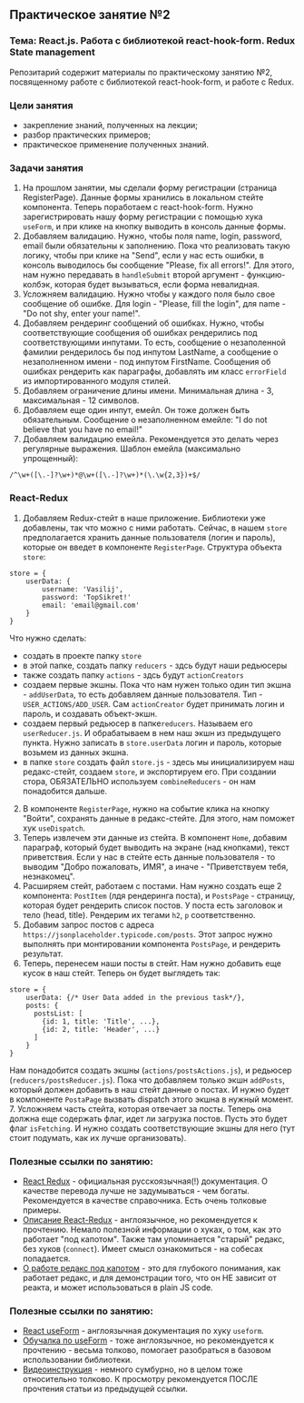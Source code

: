## Практическое занятие №2

### Тема: React.js. Работа с библиотекой react-hook-form. Redux State management

Репозитарий содержит материалы по практическому занятию №2, посвященному работе с библиотекой react-hook-form, и работе с Redux.

### Цели занятия
- закрепление знаний, полученных на лекции;
- разбор практических примеров;
- практическое применение полученных знаний.

### Задачи занятия
1. На прошлом занятии, мы сделали форму регистрации (страница RegisterPage). Данные формы хранились в локальном стейте компонента. Теперь поработаем с react-hook-form. Нужно зарегистрировать нашу форму регистрации с помощью хука `useForm`, и при клике на кнопку выводить в консоль данные формы.
2. Добавляем валидацию. Нужно, чтобы поля name, login, password, email были обязательны к заполнению. Пока что реализовать такую логику, чтобы при клике на "Send", если у нас есть ошибки, в консоль выводилось бы сообщение "Please, fix all errors!". Для этого, нам нужно передавать в `handleSubmit` второй аргумент - функцию-колбэк, которая будет вызываться, если форма невалидная.
3. Усложняем валидацию. Нужно чтобы у каждого поля было свое сообщение об ошибке. Для login - "Please, fill the login", для name - "Do not shy, enter your name!".
4. Добавляем рендеринг сообщений об ошибках. Нужно, чтобы соответствующие сообщения об ошибках рендерились под соответствующими инпутами. То есть, сообщение о незаполенной фамилии рендерилось бы под инпутом LastName, а сообщение о незаполненном имени - под инпутом FirstName. Сообщения об ошибках рендерить как параграфы, добавлять им класс `errorField` из импортированного модуля стилей.
5. Добавляем ограничение длины имени. Минимальная длина - 3, максимальная - 12 символов.
6. Добавляем еще один инпут, емейл. Он тоже должен быть обязательным. Сообщение о незаполненном емейле: "I do not believe that you have no email!"
7. Добавляем валидацию емейла. Рекомендуется это делать через регулярные выражения. Шаблон емейла (максимально упрощенный):
```
/^\w+([\.-]?\w+)*@\w+([\.-]?\w+)*(\.\w{2,3})+$/
```

### React-Redux
1. Добавляем Redux-стейт в наше приложение. Библиотеки уже добавлены, так что можно с ними работать. Сейчас, в нашем `store` предполагается хранить данные пользователя (логин и пароль), которые он введет в компоненте `RegisterPage`. Структура объекта `store`:
```
store = {
    userData: {
        username: 'Vasilij',
        password: 'TopSikret!'
        email: 'email@gmail.com'
    }
}
```

Что нужно сделать:
 - создать в проекте папку `store`
 - в этой папке, создать папку `reducers` - здсь будут наши редьюсеры
 - также создать папку `actions` - здсь будут `actionCreators`
 - создаем первые экшны. Пока что нам нужен только один тип экшна - `addUserData`, то есть добавляем данные пользователя. Тип - `USER_ACTIONS/ADD_USER`. Сам `actionCreator` будет принимать логин и пароль, и создавать объект-экшн.
 - создаем первый редьюсер в папке`reducers`. Называем его `userReducer.js`. И обрабатываем в нем наш экшн из предыдущего пункта. Нужно записать в `store.userData` логин и пароль, которые возьмем из данных экшна.
 - в папке `store` создать файл `store.js` - здесь мы инициализируем наш редакс-стейт, создаем `store`, и экспортируем его. При создании стора, ОБЯЗАТЕЛЬНО используем `combineReducers` - он нам понадобится дальше.
2. В компоненте `RegisterPage`, нужно на событие клика на кнопку "Войти", сохранять данные в редакс-стейте. Для этого, нам поможет хук `useDispatch`.
3. Теперь извлечем эти данные из стейта. В компонент `Home`, добавим параграф, который будет выводить на экране (над кнопками), текст приветствия. Если у нас в стейте есть данные пользователя - то выводим "Добро пожаловать, ИМЯ", а иначе - "Приветствуем тебя, незнакомец".
4. Расширяем стейт, работаем с постами. Нам нужно создать еще 2 компонента: `PostItem` (лдя рендеринга поста), и `PostsPage` - страницу, которая будет рендерить список постов. У поста есть заголовок и тело (head, title). Рендерим их тегами `h2`, `p` соответственно.
5. Добавим запрос постов с адреса `https://jsonplaceholder.typicode.com/posts`. Этот запрос нужно выполнять при монтировании компонента `PostsPage`, и рендерить результат.
6. Теперь, перенесем наши посты в стейт. Нам нужно добавить еще кусок в наш стейт. Теперь он будет выглядеть так:
```
store = {
    userData: {/* User Data added in the previous task*/},
    posts: {
      postsList: [
        {id: 1, title: 'Title', ...},
        {id: 2, title: 'Header', ...}
      ]
    }
}
```
Нам понадобится создать экшны (`actions/postsActions.js`), и редьюсер (`reducers/postsReducer.js`). Пока что добавляем только экшн `addPosts`, который должен добавить в наш стейт данные о постах. И нужно будет в компоненте `PostaPage` вызвать dispatch этого экшна в нужный момент.
7. Усложняем часть стейта, которая отвечает за посты. Теперь она должна еще содержать флаг, идет ли загрузка постов. Пусть это будет флаг `isFetching`. И нужно создать соответствующие экшны для него (тут стоит подумать, как их лучше организовать).


### Полезные ссылки по занятию:
 - [React Redux](https://ru.react-redux.js.org/introduction/getting-started) - официальная русскоязычная(!) документация. О качестве перевода лучше не задумываться - чем богаты. Рекомендуется в качестве справочника. Есть очень толковые примеры.
 - [Описание React-Redux](https://medium.com/swlh/react-redux-hooks-5e5dbb52d057) - англоязычное, но рекомендуется к прочтению. Немало полезной информации о хуках, о том, как это работает "под капотом". Также там упоминается "старый" редакс, без хуков (`connect`). Имеет смысл ознакомиться - на собесах попадается.
 - [О работе редакс под капотом](https://ivaneroshkin.medium.com/%D0%BA%D0%B0%D0%BA-%D1%80%D0%B0%D0%B1%D0%BE%D1%82%D0%B0%D0%B5%D1%82-redux-a967d8616398) - это для глубокого понимания, как работает редакс, и для демонстрации того, что он НЕ зависит от реакта, и может использоваться в plain JS code.


### Полезные ссылки по занятию:
 - [React useForm](https://www.react-hook-form.com/get-started/) - англоязычная документация по хуку `useform`.
 - [Обучалка по useForm](https://blog.logrocket.com/react-hook-form-complete-guide/) - тоже англоязычное, но рекомендуется к прочтению - весьма толково, помогает разобраться в базовом использовании библиотеки.
 - [Видеоинструкция](https://www.youtube.com/watch?v=1_4yH0C9iq0) - немного сумбурно, но в целом тоже относительно толково. К просмотру рекомендуется ПОСЛЕ прочтения статьи из предыдущей ссылки.
